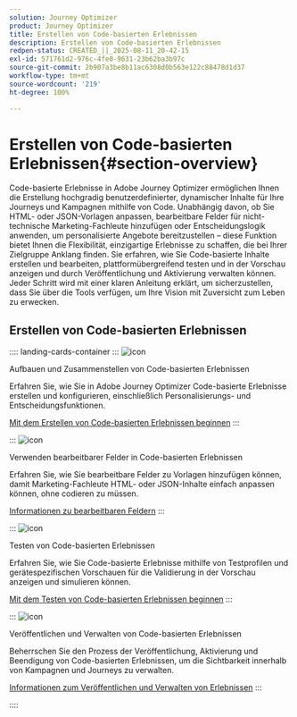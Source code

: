 ```yaml
---
solution: Journey Optimizer
product: Journey Optimizer
title: Erstellen von Code-basierten Erlebnissen
description: Erstellen von Code-basierten Erlebnissen
redpen-status: CREATED_||_2025-08-11_20-42-15
exl-id: 571761d2-976c-4fe0-9631-23b62ba3b97c
source-git-commit: 2b907a3be8b11ac6308d0b563e122c88478d1d37
workflow-type: tm+mt
source-wordcount: '219'
ht-degree: 100%

---
```


# Erstellen von Code-basierten Erlebnissen{#section-overview}

Code-basierte Erlebnisse in Adobe Journey Optimizer ermöglichen Ihnen die Erstellung hochgradig benutzerdefinierter, dynamischer Inhalte für Ihre Journeys und Kampagnen mithilfe von Code. Unabhängig davon, ob Sie HTML- oder JSON-Vorlagen anpassen, bearbeitbare Felder für nicht-technische Marketing-Fachleute hinzufügen oder Entscheidungslogik anwenden, um personalisierte Angebote bereitzustellen – diese Funktion bietet Ihnen die Flexibilität, einzigartige Erlebnisse zu schaffen, die bei Ihrer Zielgruppe Anklang finden. Sie erfahren, wie Sie Code-basierte Inhalte erstellen und bearbeiten, plattformübergreifend testen und in der Vorschau anzeigen und durch Veröffentlichung und Aktivierung verwalten können. Jeder Schritt wird mit einer klaren Anleitung erklärt, um sicherzustellen, dass Sie über die Tools verfügen, um Ihre Vision mit Zuversicht zum Leben zu erwecken.

## Erstellen von Code-basierten Erlebnissen

:::: landing-cards-container
:::
![icon](https://cdn.experienceleague.adobe.com/icons/code-branch.svg?lang=de)

Aufbauen und Zusammenstellen von Code-basierten Erlebnissen

Erfahren Sie, wie Sie in Adobe Journey Optimizer Code-basierte Erlebnisse erstellen und konfigurieren, einschließlich Personalisierungs- und Entscheidungsfunktionen.

[Mit dem Erstellen von Code-basierten Erlebnissen beginnen](../using/code-based/create-code-based.md)
:::

:::
![icon](https://cdn.experienceleague.adobe.com/icons/list-check.svg?lang=de)

Verwenden bearbeitbarer Felder in Code-basierten Erlebnissen

Erfahren Sie, wie Sie bearbeitbare Felder zu Vorlagen hinzufügen können, damit Marketing-Fachleute HTML- oder JSON-Inhalte einfach anpassen können, ohne codieren zu müssen.

[Informationen zu bearbeitbaren Feldern](../using/code-based/code-based-form-fields.md)
:::

:::
![icon](https://cdn.experienceleague.adobe.com/icons/gear.svg?lang=de)

Testen von Code-basierten Erlebnissen

Erfahren Sie, wie Sie Code-basierte Erlebnisse mithilfe von Testprofilen und gerätespezifischen Vorschauen für die Validierung in der Vorschau anzeigen und simulieren können.

[Mit dem Testen von Code-basierten Erlebnissen beginnen](../using/code-based/test-code-based.md)
:::

:::
![icon](https://cdn.experienceleague.adobe.com/icons/circle-play.svg?lang=de)

Veröffentlichen und Verwalten von Code-basierten Erlebnissen

Beherrschen Sie den Prozess der Veröffentlichung, Aktivierung und Beendigung von Code-basierten Erlebnissen, um die Sichtbarkeit innerhalb von Kampagnen und Journeys zu verwalten.

[Informationen zum Veröffentlichen und Verwalten von Erlebnissen](../using/code-based/publish-code-based.md)
:::

::::
